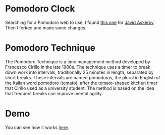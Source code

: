# Pomodoro Clock

Searching for a Pomodoro web to use, I found [this one](https://github.com/askeroff/pomodoro) for [Javid Askerov](https://github.com/askeroff). Then I forked and made some changes.

Pomodoro Technique
==================

The Pomodoro Technique is a time management method developed by Francesco Cirillo in the late 1980s. The technique uses a timer to break down work into intervals, traditionally 25 minutes in length, separated by short breaks. These intervals are named pomodoros, the plural in English of the Italian word pomodoro (tomato), after the tomato-shaped kitchen timer that Cirillo used as a university student. The method is based on the idea that frequent breaks can improve mental agility.

Demo
====

You can see how it works [here](https://patrickhamachado.github.io/pomodoro/).
